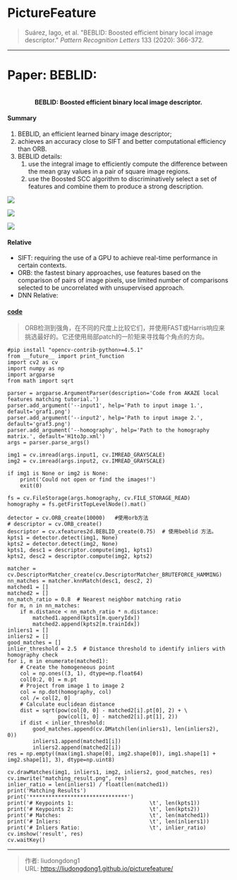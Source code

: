 # PictureFeature


> Suárez, Iago, et al. "BEBLID: Boosted efficient binary local image descriptor." *Pattern Recognition Letters* 133 (2020): 366-372.

------

# Paper: BEBLID:

<div align=center>
<br/>
<b>BEBLID: Boosted efficient binary local image descriptor.
</b>
</div>

#### Summary

1. BEBLID, an efficient learned binary image descriptor;
2. achieves an accuracy close to SIFT and better computational efficiency than ORB.
3. BEBLID details:
   1. use the integral image to efficiently compute the difference between the mean gray values in a pair of square image regions.
   2. use the Boosted SCC algorithm to discriminatively select a set of features and combine them to produce a strong description.

![](https://gitee.com/github-25970295/blogImage/raw/master/img/image-20210222223342668.png)

![](https://gitee.com/github-25970295/blogImage/raw/master/img/image-20210222223651396.png)

![](https://gitee.com/github-25970295/blogImage/raw/master/img/image-20210222223753793.png)

#### Relative 

- SIFT: requiring the use of a GPU to achieve real-time performance in certain contexts.
- ORB: the fastest binary approaches, use features based on the comparison of pairs of image pixels, use limited number of comparisons selected to be uncorrelated with unsupervised approach.
- DNN Relative:

#### [code](https://github1s.com/iago-suarez/beblid-opencv-demo/blob/main/demo.py)

> ORB检测到强角，在不同的尺度上比较它们，并使用FAST或Harris响应来挑选最好的。它还使用局部patch的一阶矩来寻找每个角点的方向。

```shell
#pip install "opencv-contrib-python>=4.5.1"
from __future__ import print_function
import cv2 as cv
import numpy as np
import argparse
from math import sqrt

parser = argparse.ArgumentParser(description='Code from AKAZE local features matching tutorial.')
parser.add_argument('--input1', help='Path to input image 1.', default='graf1.png')
parser.add_argument('--input2', help='Path to input image 2.', default='graf3.png')
parser.add_argument('--homography', help='Path to the homography matrix.', default='H1to3p.xml')
args = parser.parse_args()

img1 = cv.imread(args.input1, cv.IMREAD_GRAYSCALE)
img2 = cv.imread(args.input2, cv.IMREAD_GRAYSCALE)

if img1 is None or img2 is None:
    print('Could not open or find the images!')
    exit(0)

fs = cv.FileStorage(args.homography, cv.FILE_STORAGE_READ)
homography = fs.getFirstTopLevelNode().mat()

detector = cv.ORB_create(10000)   #使用orb方法
# descriptor = cv.ORB_create()
descriptor = cv.xfeatures2d.BEBLID_create(0.75)  # 使用beblid 方法。
kpts1 = detector.detect(img1, None)
kpts2 = detector.detect(img2, None)
kpts1, desc1 = descriptor.compute(img1, kpts1)
kpts2, desc2 = descriptor.compute(img2, kpts2)

matcher = cv.DescriptorMatcher_create(cv.DescriptorMatcher_BRUTEFORCE_HAMMING)
nn_matches = matcher.knnMatch(desc1, desc2, 2)
matched1 = []
matched2 = []
nn_match_ratio = 0.8  # Nearest neighbor matching ratio
for m, n in nn_matches:
    if m.distance < nn_match_ratio * n.distance:
        matched1.append(kpts1[m.queryIdx])
        matched2.append(kpts2[m.trainIdx])
inliers1 = []
inliers2 = []
good_matches = []
inlier_threshold = 2.5  # Distance threshold to identify inliers with homography check
for i, m in enumerate(matched1):
    # Create the homogeneous point
    col = np.ones((3, 1), dtype=np.float64)
    col[0:2, 0] = m.pt
    # Project from image 1 to image 2
    col = np.dot(homography, col)
    col /= col[2, 0]
    # Calculate euclidean distance
    dist = sqrt(pow(col[0, 0] - matched2[i].pt[0], 2) + \
                pow(col[1, 0] - matched2[i].pt[1], 2))
    if dist < inlier_threshold:
        good_matches.append(cv.DMatch(len(inliers1), len(inliers2), 0))
        inliers1.append(matched1[i])
        inliers2.append(matched2[i])
res = np.empty((max(img1.shape[0], img2.shape[0]), img1.shape[1] + img2.shape[1], 3), dtype=np.uint8)

cv.drawMatches(img1, inliers1, img2, inliers2, good_matches, res)
cv.imwrite("matching_result.png", res)
inlier_ratio = len(inliers1) / float(len(matched1))
print('Matching Results')
print('*******************************')
print('# Keypoints 1:                        \t', len(kpts1))
print('# Keypoints 2:                        \t', len(kpts2))
print('# Matches:                            \t', len(matched1))
print('# Inliers:                            \t', len(inliers1))
print('# Inliers Ratio:                      \t', inlier_ratio)
cv.imshow('result', res)
cv.waitKey()

```



---

> 作者: liudongdong1  
> URL: https://liudongdong1.github.io/picturefeature/  

